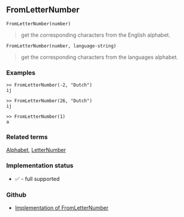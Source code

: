 ## FromLetterNumber

```
FromLetterNumber(number)
```

> get the corresponding characters from the English alphabet.

```
FromLetterNumber(number, language-string)
```

> get the corresponding characters from the languages alphabet.
 

### Examples

```
>> FromLetterNumber(-2, "Dutch")
ij

>> FromLetterNumber(26, "Dutch")
ij

>> FromLetterNumber(1)
a
```

### Related terms 
[Alphabet](Alphabet.md), [LetterNumber](LetterNumber.md) 

### Implementation status

* &#x2705; - full supported

### Github

* [Implementation of FromLetterNumber](https://github.com/axkr/symja_android_library/blob/master/symja_android_library/matheclipse-core/src/main/java/org/matheclipse/core/builtin/StringFunctions.java#L613) 

